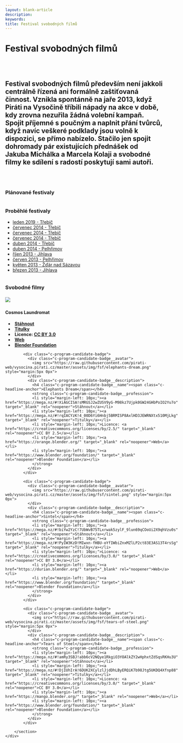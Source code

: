 ```yaml
---
layout: blank-article
description: 
keywords: 
title: Festival svobodných filmů
---
```


<div class="pce-hero pce-hero--entry">
    <div class="pce-hero__content">
        <h1 class="c-page-title">Festival svobodných filmů</h1><br><br>
        <h2 class="t-h4-alt"> Festival svobodných filmů především není jakkoli centrálně řízená ani formálně zaštiťovaná činnost. Vznikla spontánně na jaře 2013, když Piráti na Vysočině tříbili nápady na akce v době, kdy zrovna nezuřila žádná volební kampaň. Spojit příjemné s poučným a naplnit přání tvůrců, když navíc veškeré podklady jsou volně k dispozici, se přímo nabízelo. Stačilo jen spojit dohromady pár existujících přednášek od Jakuba Michálka a Marcela Kolaji a svobodné filmy ke sdílení s radostí poskytují sami autoři.</h2>
    </div>
</div>
<br>
<br>
<div class="row o-section-block c-emphasized-text">
    <div class="medium-12 large-6 columns">
        <section class="o-section">
            <div class="o-secion-header o-section-header--bordered">
                <h3 class="o-section__heading t-h4-super">Plánované festivaly</h3>
            </div>
            <div class="u-1margin--top">
                <ul>                     
                </ul>
            </div>
        </section>
    </div>
    <div class="medium-12 large-6 columns">
        <section class="o-section">
            <div class="o-secion-header o-section-header--bordered">
                <h3 class="o-section__heading t-h4-super">Proběhlé festivaly</h3>
            </div>
            <div class="u-1margin--top">
                <ul>
                    <li><a href="https://vysocina.pirati.cz/aktuality/fsf-trebic.html">leden 2019 - Třebíč</a></li>
                    <li><a href="https://wiki.pirati.cz/regiony/vysocina/fsf#v_trebici3" target="_blank" rel="noopener">červenec 2014 - Třebíč</a></li>
                    <li><a href="https://wiki.pirati.cz/regiony/vysocina/fsf#v_trebici2" target="_blank" rel="noopener">červenec 2014 - Třebíč</a></li>
                    <li><a href="https://wiki.pirati.cz/regiony/vysocina/fsf#v_trebici1" target="_blank" rel="noopener">červenec 2014 - Třebíč</a></li>
                    <li><a href="https://wiki.pirati.cz/regiony/vysocina/fsf#v_trebici" target="_blank" rel="noopener">duben 2014 - Třebíč</a></li>
                    <li><a href="https://wiki.pirati.cz/regiony/vysocina/fsf#v_pelhrimove1" target="_blank" rel="noopener">duben 2014 - Pelhřimov</a></li>
                    <li><a href="https://wiki.pirati.cz/regiony/vysocina/fsf#v_jihlave1" target="_blank" rel="noopener">říjen 2013 - Jihlava</a></li>
                    <li><a href="https://wiki.pirati.cz/regiony/vysocina/fsf#v_pelhrimove" target="_blank" rel="noopener">červen 2013 - Pelhřimov</a></li>
                    <li><a href="https://wiki.pirati.cz/regiony/vysocina/fsf#ve_zdaru_nad_sazavou" target="_blank" rel="noopener">květen 2013 - Žďár nad Sázavou</a></li>
                    <li><a href="https://wiki.pirati.cz/regiony/vysocina/fsf#v_jihlave" target="_blank" rel="noopener">březen 2013 - Jihlava</a></li>
                </ul>
            </div>
        </section>
    </div>
    
</div>



<div class="row o-section-block c-emphasized-text">
    <div class="medium-12 large-12 columns">
        <section class="o-section">
            <div class="o-secion-header o-section-header--bordered">
                <h3 class="o-section__heading t-h4-super">Svobodné filmy</h3>
            </div>
            <div class="c-program-candidate-badge"> 
              <div class="c-program-candidate-badge__avatar">
                <img src="https://raw.githubusercontent.com/pirati-web/vysocina.pirati.cz/master/assets/img/fsf/cosmos-laundromat.png" style="margin:5px 0px">
              </div>
              <div class="c-program-candidate-badge__description">
                <h4 class="c-program-candidate-badge__name"><span class="c-headline-anchor">Cosmos Laundromat</span></h4>
                <strong class="c-program-candidate-badge__profession">
                <li style="margin-left: 10px;"><a href="https://mega.nz/#!q6oSASjL!8QIrSiqRl_WTWAtZznGWXtd_kr6rk4c5QvFMYGbESr0" target="_blank" rel="noopener">Stáhnout</a></li>
                <li style="margin-left: 10px;"><a href="https://mega.nz/#!eyw2VChJ!fBfUGVQRO2To2x7gz3vYTIWdgmYD9ZlJ-5DdoOFd2fg" target="_blank" rel="noopener">Titulky</a></li> 
                <li style="margin-left: 10px;">Licence: <a href="https://creativecommons.org/licenses/by/3.0/" target="_blank" rel="noopener">CC BY 3.0</a></li>
                <li style="margin-left: 10px;"><a href="https://gooseberry.blender.org/" target="_blank" rel="noopener">Web</a></li>
                <li style="margin-left: 10px;"><a href="https://www.blender.org/foundation/" target="_blank" rel="noopener">Blender Foundation</a></li>    
                </strong>
              </div>
            </div>                     
            
            <div class="c-program-candidate-badge"> 
              <div class="c-program-candidate-badge__avatar">
                <img src="https://raw.githubusercontent.com/pirati-web/vysocina.pirati.cz/master/assets/img/fsf/elephants-dream.png" style="margin:5px 0px">
              </div>
              <div class="c-program-candidate-badge__description">
                <h4 class="c-program-candidate-badge__name"><span class="c-headline-anchor">Elephants Dream</span></h4>
                <strong class="c-program-candidate-badge__profession">
                <li style="margin-left: 10px;"><a href="https://mega.nz/#!XiAGCISA!sMRGSJ2wZUSV9yG-M98kz7Ujpk0GW24GHbPoIO2Yu7o" target="_blank" rel="noopener">Stáhnout</a></li>
                <li style="margin-left: 10px;"><a href="https://mega.nz/#!rqIACYzK!4_00D6Yi6Hnbj5BRMISP8AxlHD3JEWRNXtx510MjLkg" target="_blank" rel="noopener">Titulky</a></li> 
                <li style="margin-left: 10px;">Licence: <a href="https://creativecommons.org/licenses/by/2.5/" target="_blank" rel="noopener">CC BY 2.5</a></li>
                <li style="margin-left: 10px;"><a href="https://orange.blender.org/" target="_blank" rel="noopener">Web</a></li>
                <li style="margin-left: 10px;"><a href="https://www.blender.org/foundation/" target="_blank" rel="noopener">Blender Foundation</a></li>    
                </strong>
              </div>
            </div>
            
            <div class="c-program-candidate-badge"> 
              <div class="c-program-candidate-badge__avatar">
                <img src="https://raw.githubusercontent.com/pirati-web/vysocina.pirati.cz/master/assets/img/fsf/sintel.png" style="margin:5px 0px">
              </div>
              <div class="c-program-candidate-badge__description">
                <h4 class="c-program-candidate-badge__name"><span class="c-headline-anchor">Sintel</span></h4>
                <strong class="c-program-candidate-badge__profession">
                <li style="margin-left: 10px;"><a href="https://mega.nz/#!biYw2YzC!7UbWvB75TLxrwak5zylF_9lun69qCOoUi2X9qhVzu0s" target="_blank" rel="noopener">Stáhnout</a></li>
                <li style="margin-left: 10px;"><a href="https://mega.nz/#!PyIW3KzD!MIwxn-fHBU-oYfIWbiZnxMZlLP2ct83E3AS13T4rsSg" target="_blank" rel="noopener">Titulky</a></li> 
                <li style="margin-left: 10px;">Licence: <a href="https://creativecommons.org/licenses/by/3.0/" target="_blank" rel="noopener">CC BY 3.0</a></li>
                <li style="margin-left: 10px;"><a href="https://durian.blender.org/" target="_blank" rel="noopener">Web</a></li>
                <li style="margin-left: 10px;"><a href="https://www.blender.org/foundation/" target="_blank" rel="noopener">Blender Foundation</a></li>    
                </strong>
              </div>
            </div>
            
            <div class="c-program-candidate-badge"> 
              <div class="c-program-candidate-badge__avatar">
                <img src="https://raw.githubusercontent.com/pirati-web/vysocina.pirati.cz/master/assets/img/fsf/tears-of-steel.png" style="margin:5px 0px">
              </div>
              <div class="c-program-candidate-badge__description">
                <h4 class="c-program-candidate-badge__name"><span class="c-headline-anchor">Tears of Steel</span></h4>
                <strong class="c-program-candidate-badge__profession">
                <li style="margin-left: 10px;"><a href="https://mega.nz/#!amRy3SBJ!abb6cV2NQye1RkgiO3YOAlkZY2wHphxtZdSqsRKHu3U" target="_blank" rel="noopener">Stáhnout</a></li>
                <li style="margin-left: 10px;"><a href="https://mega.nz/#!DjIUhIrA!6DUK2XCylzlJjdDhLByERQiK7b98Jtg5UKDQ4Xfnp88" target="_blank" rel="noopener">Titulky</a></li> 
                <li style="margin-left: 10px;">Licence: <a href="https://creativecommons.org/licenses/by/3.0/" target="_blank" rel="noopener">CC BY 3.0</a></li>
                <li style="margin-left: 10px;"><a href="https://mango.blender.org/" target="_blank" rel="noopener">Web</a></li>
                <li style="margin-left: 10px;"><a href="https://www.blender.org/foundation/" target="_blank" rel="noopener">Blender Foundation</a></li>    
                </strong>
              </div>
            </div>
            
        </section>
    </div>
 </div>
